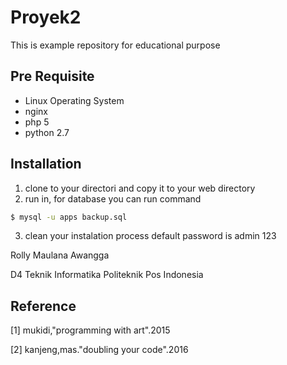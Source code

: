 # Proyek2
This is example repository for educational purpose
## Pre Requisite
* Linux Operating System
* nginx
* php 5
* python 2.7

## Installation
1. clone to your directori and copy it to your web directory
2. run in, for database you can run command

```sh
$ mysql -u apps backup.sql
```
3. clean your instalation process default password is admin 123



Rolly Maulana Awangga

D4 Teknik Informatika Politeknik Pos Indonesia

## Reference
[1] mukidi,"programming with art".2015

[2] kanjeng,mas."doubling your code".2016